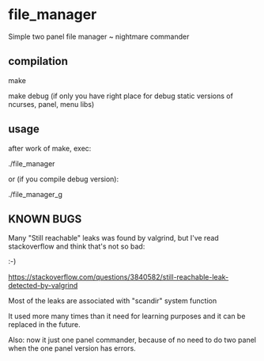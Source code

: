 # file_manager

Simple two panel file manager ~ nightmare commander

## compilation

make

make debug (if only you have right place for debug static versions of ncurses, panel, menu libs)

## usage

after work of make, exec:

./file_manager

or (if you compile debug version):

./file_manager_g

## KNOWN BUGS

Many "Still reachable" leaks was found by valgrind, but I've read stackoverflow and think that's not so bad:

:-)

https://stackoverflow.com/questions/3840582/still-reachable-leak-detected-by-valgrind

Most of the leaks are associated with "scandir" system function

It used more many times than it need for learning purposes and it can be replaced in the future.

Also: now it just one panel commander, because of no need to do two panel when the one panel version has errors.